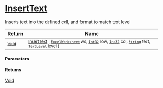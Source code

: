 # [InsertText](./ExcelHelper-100664112.md)

Inserts text into the defined cell, and format to match text level

| Return | Name | 
| --- | --- | 
| <sub>[Void](https://docs.microsoft.com/en-us/dotnet/api/System.Void)</sub> | <sub>[InsertText](./ExcelHelper-100664112.md) ( [`ExcelWorksheet`](./ExcelHelper-100664112.md) ws, [`Int32`](https://docs.microsoft.com/en-us/dotnet/api/System.Int32) row, [`Int32`](https://docs.microsoft.com/en-us/dotnet/api/System.Int32) col, [`String`](https://docs.microsoft.com/en-us/dotnet/api/System.String) text, [`TextLevel`](./../Excel/TextLevel.md) level )</sub> | 


#### Parameters

#### Returns
[Void](https://docs.microsoft.com/en-us/dotnet/api/System.Void)<br>
